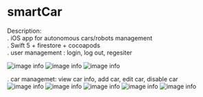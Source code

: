 # smartCar

Description:<br />
. iOS app for autonomous cars/robots management<br />
. Swift 5 + firestore + cocoapods<br />
. user management : login, log out, regesiter<br />

![image info](https://github.com/fionleung/smartCar/blob/master/carcar/app%20images/sigin.PNG)
![image info](https://github.com/fionleung/smartCar/blob/master/carcar/app%20images/register.PNG)
![image info](https://github.com/fionleung/smartCar/blob/master/carcar/app%20images/logout.PNG)

. car managemet: view car info, add car, edit car, disable car<br />
![image info](https://github.com/fionleung/smartCar/blob/master/carcar/app%20images/carlist.PNG)
![image info](https://github.com/fionleung/smartCar/blob/master/carcar/app%20images/cardetail.PNG)
![image info](https://github.com/fionleung/smartCar/blob/master/carcar/app%20images/caradd.PNG)
![image info](https://github.com/fionleung/smartCar/blob/master/carcar/app%20images/cardisable.PNG)
![image info](https://github.com/fionleung/smartCar/blob/master/carcar/app%20images/carupdate.PNG)

